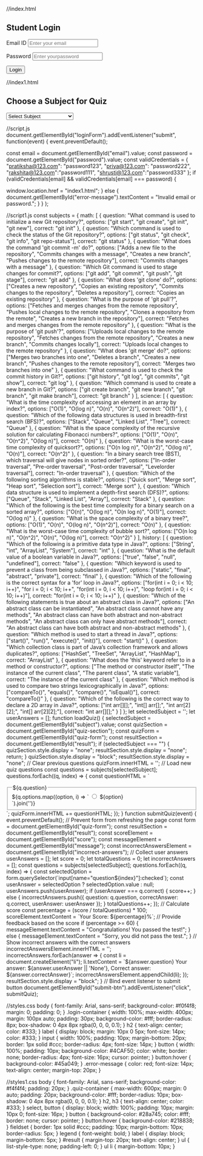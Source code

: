 //index.html
<!DOCTYPE html>
<html lang="en">
<head>
 <meta charset="UTF-8">
 <meta name="viewport" content="width=device-width, initial-scale=1.0">
 <title>Student Login</title>
 <link rel="stylesheet" href="styles.css">
</head>
<body>
 <div class="login-container">
 <h2>Student Login</h2>
 <form id="loginForm">
 <label for="email">Email ID</label>
 <input type="email" id="email" name="email" placeholder="Enter your email"
required>

 <label for="password">Password</label>
 <input type="password" id="password" name="password" placeholder="Enter your
password" required>

 <button type="submit">Login</button>
 </form>
 <p id="error-message" class="error-message"></p>
 </div>
 <script src="script.js"></script>
</body>
</html>


//index1.html
<!DOCTYPE html>
<html lang="en">
<head>
 <meta charset="UTF-8">
 <meta name="viewport" content="width=device-width, initial-scale=1.0">
 <title>Subject Quiz</title>
 <link rel="stylesheet" href="styles1.css">
</head>
<body>
 <div class="quiz-container">
 <h2>Choose a Subject for Quiz</h2>
 <select id="subject" onchange="loadQuiz()">
 <option value="">Select Subject</option>
 <option value="math">VERSION CONTROLLER</option>
 <option value="science">DSA</option>
 <option value="history">JAVA</option>
 </select>
 <div id="quiz-section" style="display: none;">
 <h3>Quiz Questions</h3>
 <form id="quiz-form">
 <!-- Quiz Questions will be dynamically inserted here -->
 </form>
 <button type="button" id="submit-btn">Submit Quiz</button>
 </div>
 <div id="result" style="display: none;">
 <h3>Your Result</h3>
 <p id="score"></p>
 <p id="message"></p>
 <ul id="incorrect-answers">
 <!-- Incorrect answers and the correct answers will be displayed here -->
 </ul>
 </div>
 </div>
 <script src="script1.js"></script>
</body>
</html>

//script.js
document.getElementById("loginForm").addEventListener("submit", function(event) {
 event.preventDefault();

 const email = document.getElementById("email").value;
 const password = document.getElementById("password").value;
 const validCredentials = {
 "pratiksha@123.com": "password123",
 "priya@123.com": "password222",
 "rakshita@123.com":"password111",
 "shrusti@123.com":"password333"
 };
 if (validCredentials[email] && validCredentials[email] === password) {

 window.location.href = "index1.html";
 } else {
 document.getElementById("error-message").textContent = "Invalid email or
password.";
 } }
);

//script1.js
const subjects = {
 math: [
 {
 question: "What command is used to initialize a new Git repository?",
 options: ["git start", "git create", "git init", "git new"],
 correct: "git init"
 },
 {
 question: "Which command is used to check the status of the Git repository?",
 options: ["git status", "git check", "git info", "git repo-status"],
 correct: "git status"
 },
 {
 question: "What does the command 'git commit -m' do?",
 options: ["Adds a new file to the repository", "Commits changes with a message",
"Creates a new branch", "Pushes changes to the remote repository"],
 correct: "Commits changes with a message"
 },
 {
 question: "Which Git command is used to stage changes for commit?",
 options: ["git add", "git commit", "git push", "git stage"],
 correct: "git add"
 },
 {
 question: "What does 'git clone' do?",
 options: ["Creates a new repository", "Copies an existing repository", "Commits
changes to the repository", "Deletes a repository"],
 correct: "Copies an existing repository"
 },
 {
 question: "What is the purpose of 'git pull'?",
 options: ["Fetches and merges changes from the remote repository", "Pushes local
changes to the remote repository", "Clones a repository from the remote", "Creates a new
branch in the repository"],
 correct: "Fetches and merges changes from the remote repository"
 },
 {
 question: "What is the purpose of 'git push'?",
 options: ["Uploads local changes to the remote repository", "Fetches changes from the
remote repository", "Creates a new branch", "Commits changes locally"],
 correct: "Uploads local changes to the remote repository"
 },
 {
 question: "What does 'git merge' do?",
 options: ["Merges two branches into one", "Deletes a branch", "Creates a new
branch", "Pushes changes to the remote repository"],
 correct: "Merges two branches into one"
 },
 {
 question: "What command is used to check the commit history in Git?",
 options: ["git history", "git log", "git commits", "git show"],
 correct: "git log"
 },
 {
 question: "Which command is used to create a new branch in Git?",
 options: ["git create branch", "git new branch", "git branch", "git make branch"],
 correct: "git branch"
 }
 ],
 science: [
 {
 question: "What is the time complexity of accessing an element in an array by
index?",
 options: ["O(1)", "O(log n)", "O(n)", "O(n^2)"],
 correct: "O(1)"
 },
 {
 question: "Which of the following data structures is used in breadth-first search
(BFS)?",
 options: ["Stack", "Queue", "Linked List", "Tree"],
 correct: "Queue"
 },
 {
 question: "What is the space complexity of the recursive solution for calculating
Fibonacci numbers?",
 options: ["O(1)", "O(n)", "O(n^2)", "O(log n)"],
 correct: "O(n)"
 },
 {
 question: "What is the worst-case time complexity of quicksort?",
 options: ["O(n log n)", "O(n^2)", "O(log n)", "O(n)"],
 correct: "O(n^2)"
 },
 {
 question: "In a binary search tree (BST), which traversal will give nodes in sorted
order?",
 options: ["In-order traversal", "Pre-order traversal", "Post-order traversal", "Levelorder traversal"],
 correct: "In-order traversal"
 },
 {
 question: "Which of the following sorting algorithms is stable?",
 options: ["Quick sort", "Merge sort", "Heap sort", "Selection sort"],
 correct: "Merge sort"
 },
 {
 question: "Which data structure is used to implement a depth-first search (DFS)?",
 options: ["Queue", "Stack", "Linked List", "Array"],
 correct: "Stack"
 },
 {
 question: "Which of the following is the best time complexity for a binary search on a
sorted array?",
 options: ["O(n)", "O(log n)", "O(n log n)", "O(1)"],
 correct: "O(log n)"
 },
 {
 question: "What is the space complexity of a binary tree?",
 options: ["O(1)", "O(n)", "O(log n)", "O(n^2)"],
 correct: "O(n)"
 },
 {
 question: "What is the worst-case time complexity of bubble sort?",
 options: ["O(n log n)", "O(n^2)", "O(n)", "O(log n)"],
 correct: "O(n^2)"
 }
 ],
 history: [
 {
 question: "Which of the following is a primitive data type in Java?",
 options: ["String", "int", "ArrayList", "System"],
 correct: "int"
 },
 {
 question: "What is the default value of a boolean variable in Java?",
 options: ["true", "false", "null", "undefined"],
 correct: "false"
 },
 {
 question: "Which keyword is used to prevent a class from being subclassed in Java?",
 options: ["static", "final", "abstract", "private"],
 correct: "final"
 },
 {
 question: "Which of the following is the correct syntax for a 'for' loop in Java?",
 options: ["for(int i = 0; i < 10; i++)", "for i = 0; i < 10; i++", "for(int i = 0, i < 10;
i++)", "loop for(int i = 0; i < 10; i++)"],
 correct: "for(int i = 0; i < 10; i++)"
 },
 {
 question: "Which of the following statements is true about an abstract class in Java?",
 options: ["An abstract class can be instantiated", "An abstract class cannot have any
methods", "An abstract class can have both abstract and non-abstract methods", "An abstract
class can only have abstract methods"],
 correct: "An abstract class can have both abstract and non-abstract methods"
 },
 {
 question: "Which method is used to start a thread in Java?",
 options: ["start()", "run()", "execute()", "init()"],
 correct: "start()"
 },
 {
 question: "Which collection class is part of Java’s collection framework and allows
duplicates?",
 options: ["HashSet", "TreeSet", "ArrayList", "HashMap"],
 correct: "ArrayList"
 },
 {
 question: "What does the 'this' keyword refer to in a method or constructor?",
 options: ["The method or constructor itself", "The instance of the current class", "The
parent class", "A static variable"],
 correct: "The instance of the current class"
 },
 {
 question: "Which method is used to compare two strings lexicographically in Java?",
 options: ["compareTo()", "equals()", "compare()", "isEqual()"],
 correct: "compareTo()"
 },
 {
 question: "Which of the following is the correct way to declare a 2D array in Java?",
 options: ["int arr[][];", "int[] arr[];", "int arr[2][2];", "int[] arr[2][2];"],
 correct: "int arr[][];"
 }
 ]
};
let selectedSubject = '';
let userAnswers = [];
function loadQuiz() {
 selectedSubject = document.getElementById("subject").value;
 const quizSection = document.getElementById("quiz-section");
 const quizForm = document.getElementById("quiz-form");
 const resultSection = document.getElementById("result");
 if (selectedSubject === "") {
 quizSection.style.display = "none";
 resultSection.style.display = "none";
 return;
 }
 quizSection.style.display = "block";
 resultSection.style.display = "none";
 // Clear previous questions
 quizForm.innerHTML = '';
 // Load new quiz questions
 const questions = subjects[selectedSubject];
 questions.forEach((q, index) => {
 const questionHTML = `
 <fieldset>
 <legend>${q.question}</legend>
 ${q.options.map((option, i) => `
 <label>
 <input type="radio" name="question${index}" value="${option}">
 ${option}
 </label><br>
 `).join('')}
 </fieldset>
 `;
 quizForm.innerHTML += questionHTML;
 });
}
function submitQuiz(event) {
 event.preventDefault(); // Prevent form from refreshing the page
 const form = document.getElementById("quiz-form");
 const resultSection = document.getElementById("result");
 const scoreElement = document.getElementById("score");
 const messageElement = document.getElementById("message");
 const incorrectAnswersElement = document.getElementById("incorrect-answers");
 // Collect user answers
 userAnswers = [];
 let score = 0;
 let totalQuestions = 0;
 let incorrectAnswers = [];
 const questions = subjects[selectedSubject];
 questions.forEach((q, index) => {
 const selectedOption =
form.querySelector(`input[name="question${index}"]:checked`);
 const userAnswer = selectedOption ? selectedOption.value : null;
 userAnswers.push(userAnswer);
 if (userAnswer === q.correct) {
 score++;
 } else {
 incorrectAnswers.push({ question: q.question, correctAnswer: q.correct, userAnswer:
userAnswer });
 }
 totalQuestions++;
 });
 // Calculate score
 const percentage = (score / totalQuestions) * 100;
 scoreElement.textContent = `Your Score: ${percentage}%`;
 // Provide feedback based on the score
 if (percentage >= 60) {
 messageElement.textContent = "Congratulations! You passed the test!";
 } else {
 messageElement.textContent = "Sorry, you did not pass the test.";
 }
 // Show incorrect answers with the correct answers
 incorrectAnswersElement.innerHTML = '';
 incorrectAnswers.forEach(answer => {
 const li = document.createElement("li");
 li.textContent = `${answer.question} Your answer: ${answer.userAnswer || 'None'},
Correct answer: ${answer.correctAnswer}`;
 incorrectAnswersElement.appendChild(li);
 });
 resultSection.style.display = "block";
}
// Bind event listener to submit button
document.getElementById("submit-btn").addEventListener("click", submitQuiz);

//styles.css
body {
 font-family: Arial, sans-serif;
 background-color: #f0f4f8;
 margin: 0;
 padding: 0;
}
.login-container {
 width: 100%;
 max-width: 400px;
 margin: 100px auto;
 padding: 30px;
 background-color: #fff;
 border-radius: 8px;
 box-shadow: 0 4px 8px rgba(0, 0, 0, 0.1);
}
h2 {
 text-align: center;
 color: #333;
}
label {
 display: block;
 margin: 10px 0 5px;
 font-size: 14px;
 color: #333;
}
input {
 width: 100%;
 padding: 10px;
 margin-bottom: 20px;
 border: 1px solid #ccc;
 border-radius: 4px;
 font-size: 14px;
}
button {
 width: 100%;
 padding: 10px;
 background-color: #4CAF50;
 color: white;
 border: none;
 border-radius: 4px;
 font-size: 16px;
 cursor: pointer;
}
button:hover {
 background-color: #45a049;
}
.error-message {
 color: red;
 font-size: 14px;
 text-align: center;
 margin-top: 20px;
}

//styles1.css
body {
 font-family: Arial, sans-serif;
 background-color: #f4f4f4;
 padding: 20px;
}
.quiz-container {
 max-width: 600px;
 margin: 0 auto;
 padding: 20px;
 background-color: #fff;
 border-radius: 10px;
 box-shadow: 0 4px 8px rgba(0, 0, 0, 0.1);
}
h2, h3 {
 text-align: center;
 color: #333;
}
select, button {
 display: block;
 width: 100%;
 padding: 10px;
 margin: 10px 0;
 font-size: 16px;
}
button {
 background-color: #28a745;
 color: #fff;
 border: none;
 cursor: pointer;
}
button:hover {
 background-color: #218838;
}
fieldset {
 border: 1px solid #ccc;
 padding: 10px;
 margin-bottom: 10px;
 border-radius: 5px;
}
legend {
 font-weight: bold;
}
label {
 display: block;
 margin-bottom: 5px;
}
#result {
 margin-top: 20px;
 text-align: center;
}
ul {
 list-style-type: none;
 padding-left: 0;
}
ul li {
 margin-bottom: 10px;
}
